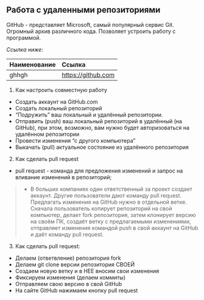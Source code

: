 ## Работа с удаленными репозиториями
GitHub - представляет Microsoft, самый популярный сервис Git. Огромный архив различного кода. Позволяет устроить работу с программой.

*Ссылка ниже*:

Наименование |Ссылка|
:-----------|:-------  
ghhgh       | https://github.com 

1. Как настроить совместную работу

* Создать аккаунт на GitHub.com
* Создать локальный репозиторий
* “Подружить” ваш локальный и удалённый репозитории. 
* Отправить (push) ваш локальный репозиторий в удалённый (на GitHub), при этом, возможно, вам нужно будет авторизоваться на удалённом репозитории
* Провести изменения “с другого компьютера”
* Выкачать (pull) актуальное состояние из удалённого репозитория

2. Как сделать pull request

- pull request - команда для предложения изменений и запрос на вливание
  изменений в репозиторий;

>* В больших компаниях один ответственный за проект создает аккаунт. 
> Другие пользователи дают
команду pull request. Предлагать изменения на GitHub нужно в отдельной ветке. Сначала
пользователь копирует репозиторий на свой компьютер, делает fork репозитория, затем
клонирует версию на своём ПК, создаёт ветку с предлагаемыми изменениями, отправляет
изменения командой push в свой аккаунт на GitHub и даёт команду pull request. 

3. Как сделать pull request:
- Делаем   (ответвление) репозитория fork
- Делаем git clone   версии репозитория СВОЕЙ
- Создаем новую ветку и в НЕЕ вносим свои изменения
- Фиксируем изменения (делаем коммиты)
- Отправляем свою версию в свой GitHub
- На сайте GitHub нажимаем кнопку pull request